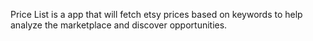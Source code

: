 Price List is a app that will fetch etsy prices based on keywords to help analyze the marketplace and discover opportunities.
